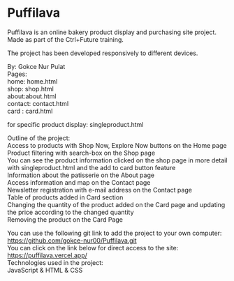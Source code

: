 # Puffilava

Puffilava is an online bakery product display and purchasing site project. <br>
Made as part of the Ctrl+Future training. <br>

The project has been developed responsively to different devices. <br>

By: Gokce Nur Pulat <br>
Pages: <br>
home: home.html <br>
shop: shop.html <br>
about:about.html <br>
contact: contact.html <br>
card : card.html <br>

for specific product display: singleproduct.html <br>

Outline of the project: <br>
Access to products with Shop Now, Explore Now buttons on the Home page <br>
Product filtering with search-box on the Shop page <br>
You can see the product information clicked on the shop page in more detail with singleproduct.html and the add to card button feature <br>
Information about the patisserie on the About page <br>
Access information and map on the Contact page <br>
Newsletter registration with e-mail address on the Contact page <br>
Table of products added in Card section <br>
Changing the quantity of the product added on the Card page and updating the price according to the changed quantity <br>
Removing the product on the Card Page <br>

You can use the following git link to add the project to your own computer:  <br>
https://github.com/gokce-nur00/Puffilava.git
 <br>
You can click on the link below for direct access to the site:  <br>
https://puffilava.vercel.app/ 
  <br>
Technologies used in the project:   <br>
JavaScript & HTML & CSS
